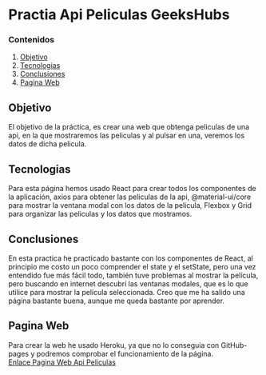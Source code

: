 # Practia Api Peliculas GeeksHubs

### Contenidos

1. [Objetivo](#id1)  
2. [Tecnologias](#id2)  
3. [Conclusiones](#id3)  
4. [Pagina Web](#id4)  


## Objetivo <a name="id1"></a>
El objetivo de la práctica, es crear una web que obtenga peliculas de una api, en la que mostraremos las peliculas y al pulsar en una, veremos los datos de dicha pelicula.  

## Tecnologias <a name="id2"></a>
Para esta página hemos usado React para crear todos los componentes de la aplicación, axios para obtener las peliculas de la api, @material-ui/core para mostrar la ventana modal con los datos de la pelicula, Flexbox y Grid para organizar las peliculas y los datos que mostramos.  

## Conclusiones <a name="id3"></a>
En esta practica he practicado bastante con los componentes de React, al principio me costo un poco comprender el state y el setState, pero una vez entendido fue más fácil todo, también tuve problemas al mostrar la película, pero buscando en internet descubrí las ventanas modales, que es lo que utilice para mostrar la película seleccionada.
Creo que me ha salido una página bastante buena, aunque me queda bastante por aprender.

## Pagina Web<a name="id4"></a>
Para crear la web he usado Heroku, ya que no lo conseguia con GitHub-pages y podremos comprobar el funcionamiento de la página.  
[Enlace Pagina Web Api Peliculas](https://reto-peliculas.herokuapp.com/)
